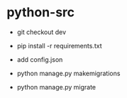 # python-src

- git checkout dev

- pip install -r requirements.txt

- add config.json

- python manage.py makemigrations

- python manage.py migrate
